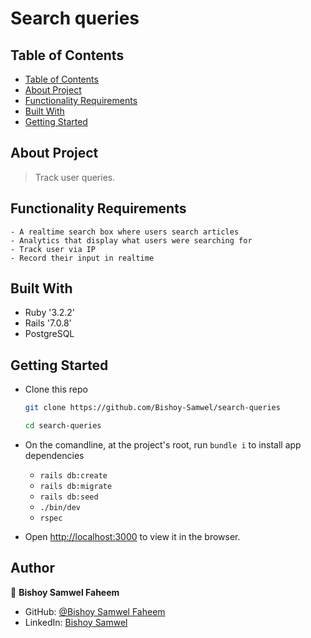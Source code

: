 
# Search queries 

## Table of Contents

- [Table of Contents](#table-of-contents)
- [About Project](#about-project)
- [Functionality Requirements](#functionality-requirements)
- [Built With](#built-with)
- [Getting Started](#getting-started)


## About Project

> Track user queries.

## Functionality Requirements

    - A realtime search box where users search articles 
    - Analytics that display what users were searching for 
    - Track user via IP
    - Record their input in realtime

## Built With

- Ruby '3.2.2'
- Rails '7.0.8'
- PostgreSQL

## Getting Started

- Clone this repo

  ```bash
  git clone https://github.com/Bishoy-Samwel/search-queries
  ```

  ```bash
  cd search-queries
  ```
- On the comandline, at the project's root, run `bundle i` to install app dependencies
    - `rails db:create`
    - `rails db:migrate`
    - `rails db:seed`
    - `./bin/dev`
    - `rspec`

- Open [http://localhost:3000](http://localhost:3000) to view it in the browser.

## Author

👤 **Bishoy Samwel Faheem**

- GitHub: [@Bishoy Samwel Faheem](https://github.com/Bishoy-Samwel)
- LinkedIn: [Bishoy Samwel](https://www.linkedin.com/in/bishoy-samwuel-ss/)





